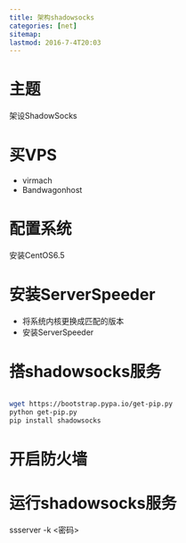 ```yaml
---
title: 架构shadowsocks
categories: [net]
sitemap:
lastmod: 2016-7-4T20:03
---
```


主题
=====================================================

  架设ShadowSocks







买VPS
=====================================================

* virmach
* Bandwagonhost







配置系统
=====================================================

安装CentOS6.5







安装ServerSpeeder
=====================================================

*  将系统内核更换成匹配的版本
*  安装ServerSpeeder







搭shadowsocks服务
=====================================================

``` bash

wget https://bootstrap.pypa.io/get-pip.py
python get-pip.py
pip install shadowsocks

```







开启防火墙
=====================================================







运行shadowsocks服务
=====================================================

ssserver -k <密码>